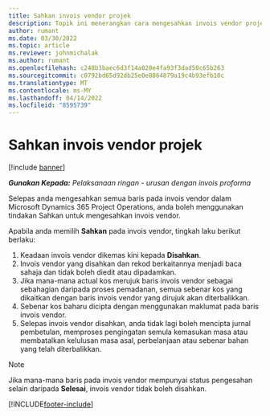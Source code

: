 ```yaml
---
title: Sahkan invois vendor projek
description: Topik ini menerangkan cara mengesahkan invois vendor projek dalam Microsoft Dynamics 365 Project Operations dan kesan kewangan mengesahkan invois vendor projek.
author: rumant
ms.date: 03/30/2022
ms.topic: article
ms.reviewer: johnmichalak
ms.author: rumant
ms.openlocfilehash: c248b3baec6d3f14a020e4fa93f3dad50c65b263
ms.sourcegitcommit: c0792bd65d92db25e0e8864879a19c4b93efb10c
ms.translationtype: MT
ms.contentlocale: ms-MY
ms.lasthandoff: 04/14/2022
ms.locfileid: "8595739"
---
```

# <a name="confirm-a-project-vendor-invoice"></a>Sahkan invois vendor projek

[!include [banner](../../includes/dataverse-preview.md)]

_**Gunakan Kepada:** Pelaksanaan ringan - urusan dengan invois proforma_

Selepas anda mengesahkan semua baris pada invois vendor dalam Microsoft Dynamics 365 Project Operations, anda boleh menggunakan tindakan Sahkan untuk mengesahkan invois vendor.

Apabila anda memilih **Sahkan** pada invois vendor, tingkah laku berikut berlaku:

1. Keadaan invois vendor dikemas kini kepada **Disahkan**.
2. Invois vendor yang disahkan dan rekod berkaitannya menjadi baca sahaja dan tidak boleh diedit atau dipadamkan.
3. Jika mana-mana actual kos merujuk baris invois vendor sebagai sebahagian daripada proses pemadanan, semua sebenar kos yang dikaitkan dengan baris invois vendor yang dirujuk akan diterbalikkan.
4. Sebenar kos baharu dicipta dengan menggunakan maklumat pada baris invois vendor.
5. Selepas invois vendor disahkan, anda tidak lagi boleh mencipta jurnal pembetulan, memproses pengingatan semula kemasukan masa atau membatalkan kelulusan masa asal, perbelanjaan atau sebenar bahan yang telah diterbalikkan.

> [!NOTE]
> Jika mana-mana baris pada invois vendor mempunyai status pengesahan selain daripada **Selesai**, invois vendor tidak boleh disahkan.

[!INCLUDE[footer-include](../../includes/footer-banner.md)]
